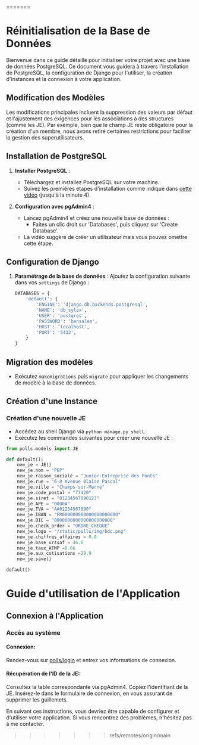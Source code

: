 =======
# Réinitialisation de la Base de Données

Bienvenue dans ce guide détaillé pour initialiser votre projet avec une base de données PostgreSQL. Ce document vous guidera à travers l'installation de PostgreSQL, la configuration de Django pour l'utiliser, la création d'instances et la connexion à votre application.

## Modification des Modèles
Les modifications principales incluent la suppression des valeurs par défaut et l'ajustement des exigences pour les associations à des structures (comme les JE). Par exemple, bien que le champ JE reste obligatoire pour la création d'un membre, nous avons retiré certaines restrictions pour faciliter la gestion des superutilisateurs.

## Installation de PostgreSQL

1. **Installer PostgreSQL** :
   - Téléchargez et installez PostgreSQL sur votre machine.
   - Suivez les premières étapes d'installation comme indiqué dans [cette vidéo](https://www.youtube.com/watch?v=unFGJhIvHU4&t=358s) (jusqu'à la minute 4).

2. **Configuration avec pgAdmin4** :
   - Lancez pgAdmin4 et créez une nouvelle base de données :
     - Faites un clic droit sur 'Databases', puis cliquez sur 'Create Database'.
   - La vidéo suggère de créer un utilisateur mais vous pouvez omettre cette étape.

## Configuration de Django

1. **Paramétrage de la base de données** :
   Ajoutez la configuration suivante dans vos `settings` de Django :

   ```python
   DATABASES = {
       'default': {
           'ENGINE': 'django.db.backends.postgresql',
           'NAME': 'db_sylex',
           'USER': 'postgres',
           'PASSWORD': 'bensalem',
           'HOST': 'localhost',
           'PORT': '5432',
       }
   }
   ```
   
## Migration des modèles
- Exécutez `makemigrations` puis `migrate` pour appliquer les changements de modèle à la base de données.

## Création d'une Instance

### Création d'une nouvelle JE
- Accédez au shell Django via `python manage.py shell`.
- Exécutez les commandes suivantes pour créer une nouvelle JE :

```python
from polls.models import JE

def default():
    new_je = JE()
    new_je.nom = "PEP"
    new_je.raison_sociale = "Junior-Entreprise des Ponts"
    new_je.rue = "6-8 Avenue Blaise Pascal"
    new_je.ville = "Champs-sur-Marne"
    new_je.code_postal = "77420"
    new_je.siret = "01234567890123"
    new_je.APE = "0000A"
    new_je.TVA = "AA01234567890"
    new_je.IBAN = "FR000000000000000000000"
    new_je.BIC = "0000000000000000000000"
    new_je.check_order = "ORDRE_CHEQUE"
    new_je.logo = "/static/polls/img/bdc.png"
    new_je.chiffres_affaires = 0.0
    new_je.base_urssaf = 46.6
    new_je.taux_ATMP =0.66
    new_je.aux_cotisations =29.9
    new_je.save()

default()
```

# Guide d'utilisation de l'Application

## Connexion à l'Application
### Accès au système

#### Connexion:
Rendez-vous sur [polls/login](url_de_votre_application) et entrez vos informations de connexion.

#### Récupération de l'ID de la JE:
Consultez la table correspondante via pgAdmin4.
Copiez l'identifiant de la JE.
Insérez-le dans le formulaire de connexion, en vous assurant de supprimer les guillemets.

En suivant ces instructions, vous devriez être capable de configurer et d'utiliser votre application. Si vous rencontrez des problèmes, n'hésitez pas à me contacter.
>>>>>>> refs/remotes/origin/main
